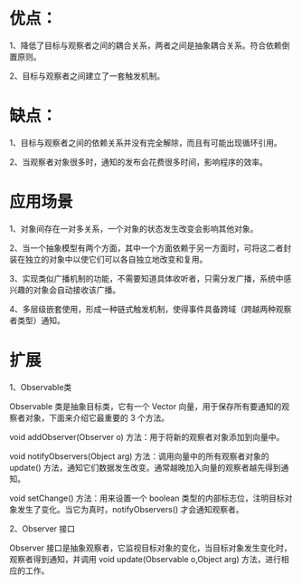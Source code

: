 # 优点：
1、降低了目标与观察者之间的耦合关系，两者之间是抽象耦合关系。符合依赖倒置原则。<p>
2、目标与观察者之间建立了一套触发机制。<p>

# 缺点：
1、目标与观察者之间的依赖关系并没有完全解除，而且有可能出现循环引用。<p>
2、当观察者对象很多时，通知的发布会花费很多时间，影响程序的效率。<p>

# 应用场景
1、对象间存在一对多关系，一个对象的状态发生改变会影响其他对象。<p>
2、当一个抽象模型有两个方面，其中一个方面依赖于另一方面时，可将这二者封装在独立的对象中以使它们可以各自独立地改变和复用。<p>
3、实现类似广播机制的功能，不需要知道具体收听者，只需分发广播，系统中感兴趣的对象会自动接收该广播。<p>
4、多层级嵌套使用，形成一种链式触发机制，使得事件具备跨域（跨越两种观察者类型）通知。<p>

# 扩展
1、Observable类<p>
Observable 类是抽象目标类，它有一个 Vector 向量，用于保存所有要通知的观察者对象，下面来介绍它最重要的 3 个方法。<p>
void addObserver(Observer o) 方法：用于将新的观察者对象添加到向量中。<p>
void notifyObservers(Object arg) 方法：调用向量中的所有观察者对象的 update() 方法，通知它们数据发生改变。通常越晚加入向量的观察者越先得到通知。<p>
void setChange() 方法：用来设置一个 boolean 类型的内部标志位，注明目标对象发生了变化。当它为真时，notifyObservers() 才会通知观察者。<p>
2、Observer 接口<p>
Observer 接口是抽象观察者，它监视目标对象的变化，当目标对象发生变化时，观察者得到通知，并调用 void update(Observable o,Object arg) 方法，进行相应的工作。<p>